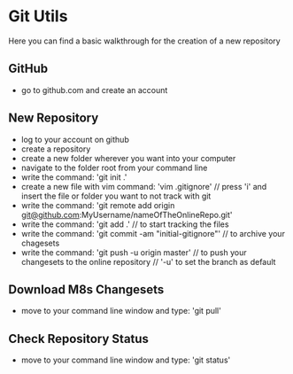 # Git Utils

Here you can find a basic walkthrough for the creation of a new repository

## GitHub
- go to github.com and create an account

## New Repository
- log to your account on github
- create a repository
- create a new folder wherever you want into your computer
- navigate to the folder root from your command line
- write the command: 'git init .'
- create a new file with vim command: 'vim .gitignore' // press 'i' and insert the file or folder you want to not track with git
- write the command: 'git remote add origin git@github.com:MyUsername/nameOfTheOnlineRepo.git'
- write the command: 'git add .' // to start tracking the files
- write the command: 'git commit -am "initial-gitignore"' // to archive your chagesets
- write the command: 'git push -u origin master' // to push your changesets to the online repository // '-u' to set the branch as default

## Download M8s Changesets
- move to your command line window and type: 'git pull'

## Check Repository Status
- move to your command line window and type: 'git status'
